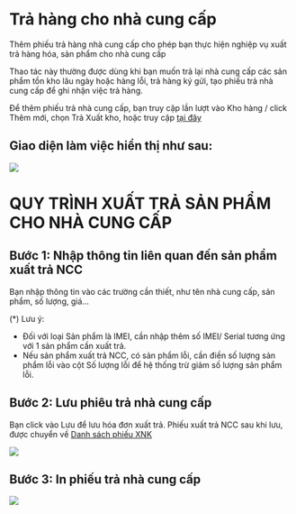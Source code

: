 # Trả hàng cho nhà cung cấp

Thêm phiếu trả hàng nhà cung cấp cho phép bạn thực hiện nghiệp vụ xuất trả hàng hóa, sản phẩm cho nhà cung cấp

Thao tác này thường được dùng khi bạn muốn trả lại nhà cung cấp các sản phẩm tồn kho lâu ngày hoặc hàng lỗi, trả hàng ký gửi, tạo phiếu trả nhà cung cấp để ghi nhận việc trả hàng.

Để thêm phiếu trả nhà cung cấp, bạn truy cập lần lượt vào Kho hàng / click Thêm mới, chọn Trả Xuất kho, hoặc truy cập [tại đây](https://new.nhanh.vn/inventory/bill/export)

## Giao diện làm việc hiển thị như sau:

![](https://raw.githubusercontent.com/nhanhapi/manual/master/docs/kho-hang/img/tra-hang.png?token=AQA6TRFKHHZT2U66REMJXCS66GE4E)

# QUY TRÌNH XUẤT TRẢ SẢN PHẨM CHO NHÀ CUNG CẤP

## Bước 1: Nhập thông tin liên quan đến sản phẩm xuất trả NCC

Bạn nhập thông tin vào các trường cần thiết, như tên nhà cung cấp, sản phẩm, số lượng, giá...

(*) Lưu ý:

- Đối với loại Sản phẩm là IMEI, cần nhập thêm số IMEI/ Serial tương ứng với 1 sản phẩm cần xuất trả.
- Nếu sản phẩm xuất trả NCC, có sản phẩm lỗi, cần điền số lượng sản phẩm lỗi vào cột Số lượng lỗi để hệ thống trừ giảm số lượng sản phẩm lỗi.

## Bước 2: Lưu phiêu trả nhà cung cấp

Bạn click vào Lưu để lưu hóa đơn xuất trả.
Phiếu xuất trả NCC sau khi lưu, được chuyển về [Danh sách phiếu XNK](https://new.nhanh.vn/inventory/bill/index)

![](https://raw.githubusercontent.com/nhanhapi/manual/master/docs/kho-hang/img/danh-sach-phieu-tra.png?token=AQA6TRGAP5EEJP277G4PNWS66GFP4)

## Bước 3: In phiếu trả nhà cung cấp


![](https://github.com/nhanhapi/manual/blob/master/docs/kho-hang/img/phieu-tra-hang.png) 



